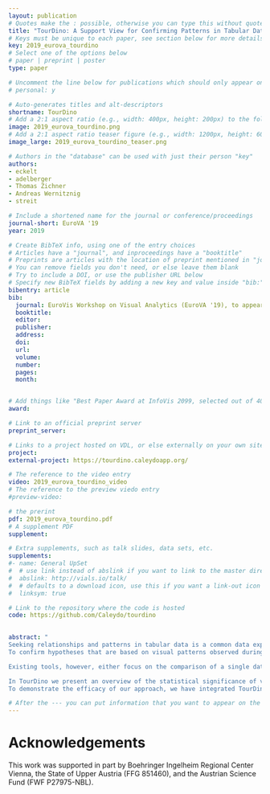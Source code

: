 ```yaml
---
layout: publication
# Quotes make the : possible, otherwise you can type this without quotes
title: "TourDino: A Support View for Confirming Patterns in Tabular Data"
# Keys must be unique to each paper, see section below for more details
key: 2019_eurova_tourdino
# Select one of the options below
# paper | preprint | poster
type: paper 

# Uncomment the line below for publications which should only appear on a personal webpage
# personal: y

# Auto-generates titles and alt-descriptors
shortname: TourDino
# Add a 2:1 aspect ratio (e.g., width: 400px, height: 200px) to the folder /assets/images/papers/
image: 2019_eurova_tourdino.png
# Add a 2:1 aspect ratio teaser figure (e.g., width: 1200px, height: 600px) to the folder /assets/images/papers/
image_large: 2019_eurova_tourdino_teaser.png

# Authors in the "database" can be used with just their person "key"
authors:
- eckelt
- adelberger
- Thomas Zichner
- Andreas Wernitznig
- streit

# Include a shortened name for the journal or conference/proceedings
journal-short: EuroVA '19
year: 2019

# Create BibTeX info, using one of the entry choices
# Articles have a "journal", and inproceedings have a "booktitle"
# Preprints are articles with the location of preprint mentioned in "journal"
# You can remove fields you don't need, or else leave them blank
# Try to include a DOI, or use the publisher URL below
# Specify new BibTeX fields by adding a new key and value inside "bib:"
bibentry: article
bib:
  journal: EuroVis Workshop on Visual Analytics (EuroVA '19), to appear
  booktitle: 
  editor: 
  publisher: 
  address: 
  doi: 
  url:
  volume: 
  number: 
  pages: 
  month: 


# Add things like "Best Paper Award at InfoVis 2099, selected out of 4000 submissions"
award: 

# Link to an official preprint server
preprint_server: 

# Links to a project hosted on VDL, or else externally on your own site
project:
external-project: https://tourdino.caleydoapp.org/

# The reference to the video entry
video: 2019_eurova_tourdino_video
# The reference to the preview viedo entry
#preview-video:

# the prerint
pdf: 2019_eurova_tourdino.pdf
# A supplement PDF
supplement:

# Extra supplements, such as talk slides, data sets, etc.
supplements:
#- name: General UpSet
#  # use link instead of abslink if you want to link to the master directory
#  abslink: http://vials.io/talk/
#  # defaults to a download icon, use this if you want a link-out icon
#  linksym: true

# Link to the repository where the code is hosted
code: https://github.com/Caleydo/tourdino
 

abstract: "
Seeking relationships and patterns in tabular data is a common data exploration task.
To confirm hypotheses that are based on visual patterns observed during exploratory data analysis, users need to be able to quickly compare data subsets, and get further information on the significance of the result and the statistical test applied.

Existing tools, however, either focus on the comparison of a single data type, such as comparing numerical attributes only, or provide little or no statistical evaluation to assess a hypothesis. To fill this gap, we present TourDino, a support view that helps users who are not experts in statistics to verify generated hypotheses and confirm insights gained during the exploration of tabular data.

In TourDino we present an overview of the statistical significance of various row or column comparisons. On demand, we show further details, including the test score, a textual description, and a detail visualization explaining the results.
To demonstrate the efficacy of our approach, we have integrated TourDino in the Ordino drug discovery platform for the purpose of identifying new drug targets."

# After the --- you can put information that you want to appear on the website using markdown formatting or HTML. A good example are acknowledgements, extra references, an erratum, etc.
---
```



# Acknowledgements

This work was supported in part by Boehringer Ingelheim Regional Center Vienna, the State of Upper Austria (FFG 851460), and the Austrian Science Fund (FWF P27975-NBL).
